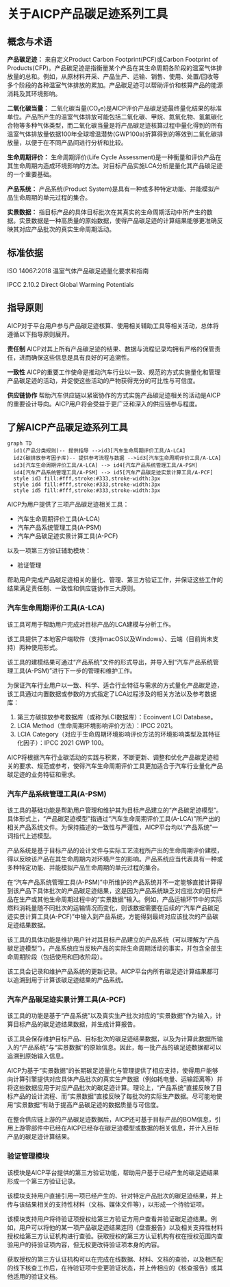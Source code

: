 # 关于AICP产品碳足迹系列工具

## 概念与术语

**产品碳足迹：**
来自定义Product Carbon Footprint(PCF)或Carbon Footprint of Products(CFP)。产品碳足迹是指衡量某个产品在其生命周期各阶段的温室气体排放量的总和。例如，从原材料开采、产品生产、运输、销售、使用、处置/回收等多个阶段的各种温室气体排放的累加。产品碳足迹可以帮助评价和核算产品的能源消耗及其环境影响。

**二氧化碳当量：**
二氧化碳当量(CO₂e)是AICP评价产品碳足迹最终量化结果的标准单位。产品所产生的温室气体排放可能包括二氧化碳、甲烷、氮氧化物、氢氟碳化合物等多种气体类型，而二氧化碳当量是将产品碳足迹核算过程中量化得到的所有温室气体排放量依据100年全球增温潜势(GWP100a)折算得到的等效到二氧化碳排放量，以便于在不同产品间进行分析和比较。

**生命周期评价：**
生命周期评价(Life Cycle Assessment)是一种衡量和评价产品在其生命周期内造成环境影响的方法。对目标产品实施LCA分析是量化其产品碳足迹的一个重要基础。

**产品系统：**
产品系统(Product System)是具有一种或多种特定功能、并能模拟产品生命周期的单元过程的集合。

**实景数据：**
指目标产品的具体目标批次在其真实的生命周期活动中所产生的数据。实景数据是一种高质量的原始数据，使得产品碳足迹的计算结果能够更准确反映其对应产品批次的真实生命周期活动。

## 标准依据

ISO 14067:2018 温室气体产品碳足迹量化要求和指南

IPCC 2.10.2 Direct Global Warming Potentials

## 指导原则

AICP对于平台用户参与产品碳足迹核算、使用相关辅助工具等相关活动，总体将遵循以下指导原则展开。

**责任制**
AICP对其上所有产品碳足迹的结果、数据与流程记录均拥有严格的保管责任，进而确保这些信息是具有良好的可追溯性。

**一致性**
AICP的重要工作使命是推动汽车行业以一致、规范的方式实施量化和管理产品碳足迹的活动，并促使这些活动的产物获得充分的可比性与可信度。

**供应链协作**
帮助汽车供应链以紧密协作的方式实施产品碳足迹相关的活动是AICP的重要设计导向。AICP用户将会受益于更广泛和深入的供应链参与程度。

## 了解AICP产品碳足迹系列工具

```mermaid
graph TD
  id1(产品分类规则)-- 提供指导 -->id3[汽车生命周期评价工具/A-LCA]
  id2(碳排放参考因子库)-- 提供参考流程与数据 -->id3[汽车生命周期评价工具/A-LCA]
  id3[汽车生命周期评价工具/A-LCA] --> id4[汽车产品系统管理工具/A-PSM]
  id4[汽车产品系统管理工具/A-PSM] --> id5[汽车产品碳足迹实景计算工具/A-PCF]
  style id3 fill:#fff,stroke:#333,stroke-width:3px
  style id4 fill:#fff,stroke:#333,stroke-width:3px
  style id5 fill:#fff,stroke:#333,stroke-width:3px
```

AICP为用户提供了三项产品碳足迹相关工具：

- 汽车生命周期评价工具(A-LCA)
- 汽车产品系统管理工具(A-PSM)
- 汽车产品碳足迹实景计算工具(A-PCF)

以及一项第三方验证辅助模块：

- 验证管理

帮助用户完成产品碳足迹相关的量化、管理、第三方验证工作，并保证这些工作的结果满足责任制、一致性和供应链协作三大原则。

### 汽车生命周期评价工具(A-LCA)

该工具可用于帮助用户完成对目标产品的LCA建模与分析工作。

该工具提供了本地客户端软件（支持macOS以及Windows）、云端（目前尚未支持）两种使用形式。

该工具的建模结果可通过“产品系统”文件的形式导出，并导入到“汽车产品系统管理工具(A-PSM)”进行下一步的管理和维护工作。

为保证汽车行业用户以一致、科学、适合行业特征与需求的方式量化产品碳足迹，该工具通过内置数据或参数的方式指定了LCA过程涉及的相关方法以及参考数据库：

1. 第三方碳排放参考数据库（或称为LCI数据库）：Ecoinvent LCI Database。
2. LCIA Method（生命周期环境影响评价方法）：IPCC 2021。
3. LCIA Category（对应于生命周期环境影响评价方法的环境影响类型及其特征化因子）：IPCC 2021 GWP 100。

AICP将根据汽车行业碳活动的实践与积累，不断更新、调整和优化产品碳足迹相关的要求、规范或参考，使得汽车生命周期评价工具更加适合于汽车行业量化产品碳足迹的业务特征和需求。

### 汽车产品系统管理工具(A-PSM)

该工具的基础功能是帮助用户管理和维护其为目标产品建立的“产品碳足迹模型”。具体形式上，“产品碳足迹模型”指通过“汽车生命周期评价工具(A-LCA)”所产出的相关产品系统文件。为保持描述的一致性与严谨性，AICP平台均以“产品系统”一词指代上述模型。

产品系统是基于目标产品的设计文件与实际工艺流程所产出的生命周期评价建模，得以反映该产品在其生命周期内对环境产生的影响。产品系统应当代表具有一种或多种特定功能、并能模拟产品生命周期的单元过程的集合。

在“汽车产品系统管理工具(A-PSM)”中所维护的产品系统并不一定能够直接计算得到该产品下具体批次的产品碳足迹结果，这是因为产品系统缺乏对应批次的目标产品在生产或其他生命周期过程中的“实景数据”输入。例如，产品运输环节中的实际燃料消耗量随不同批次的运输情况而变化，则该数据需要在后续的“汽车产品碳足迹实景计算工具(A-PCF)”中输入到产品系统，方能得到最终对应该批次的产品碳足迹结果数据。

该工具的具体功能是维护用户针对其目标产品建立的产品系统（可以理解为“产品碳足迹模型”）。产品系统应当反映产品的实际生命周期活动的事实，并包含全部生命周期阶段（包括使用和回收阶段）。

该工具会记录和维护产品系统的更新记录。AICP平台内所有碳足迹计算结果都可以追溯到用于计算该碳足迹结果的产品系统。

### 汽车产品碳足迹实景计算工具(A-PCF)

该工具的功能是基于“产品系统”以及真实生产批次对应的“实景数据”作为输入，计算目标产品的碳足迹结果数据，并生成计算报告。

该工具会保存维护目标产品、目标批次的碳足迹结果数据，以及为计算此数据所输入的“产品系统”与“实景数据”的原始信息。因此，每一批产品的碳足迹数据都可以追溯到原始输入信息。

AICP为基于“实景数据”的长期碳足迹量化与管理提供了相应支持，使得用户能够向计算引擎提供对应具体产品批次的真实生产数据（例如耗电量、运输距离等）并将这些数据应用于对应产品批次的碳足迹计算。理论上，“产品系统”直接反映了目标产品的设计流程、而“实景数据”直接反映了每批次的实际生产数据。尽可能地使用“实景数据”有助于提高产品碳足迹的数据质量与可信度。

在整合供应链上游的产品碳足迹数据后，AICP还可基于目标产品的BOM信息，引用上游零部件中已经在AICP已经存在碳足迹模型或数据的相关信息，并计入目标产品的碳足迹计算结果。

### 验证管理模块

该模块是AICP平台提供的第三方验证功能，帮助用户基于已经产生的碳足迹结果形成一个第三方验证记录。

该模块支持用户直接引用一项已经产生的、针对特定产品批次的碳足迹结果，并上传与该结果相关的支持性材料（文档、媒体文件等），以形成一个待验证项。

该模块支持用户将待验证项授权给第三方验证方用户查看并验证碳足迹结果。例如，用户可以将他的某一项产品碳足迹结果连同《盘查报告》以及相关支持性材料授权给第三方认证机构进行查验。获取授权的第三方认证机构有权在授权范围内查验用户的待验证项内容，但无权更改待验证项本身的内容。

获取授权的第三方认证机构可以在完成在线数据、材料、文档的查验，以及相匹配的线下核查工作后，在待验证项中变更验证状态，并上传相应的《核查报告》或其他适用的验证文档。